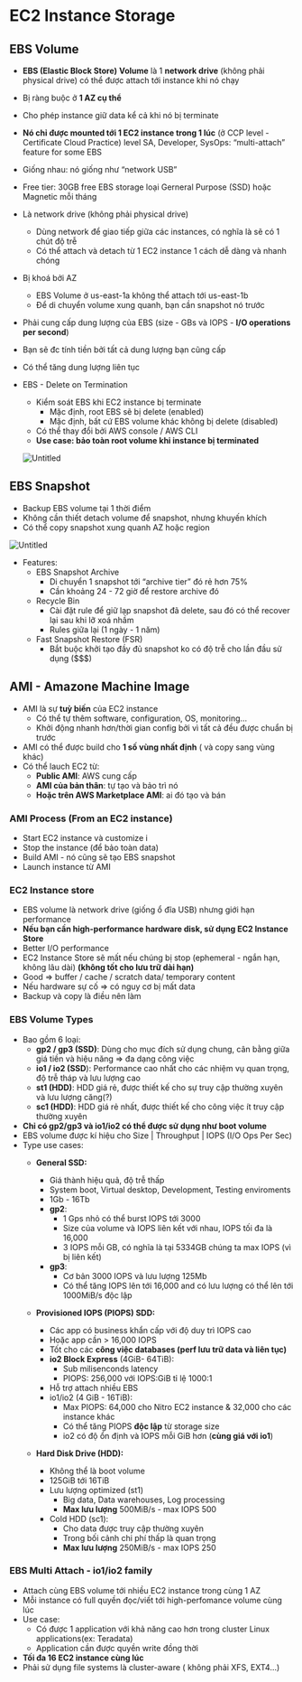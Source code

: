 # EC2 Instance Storage

## EBS Volume

- **EBS (Elastic Block Store)** **Volume** là 1 **network drive** (không phải physical drive) có thể được attach tới instance khi nó chạy
- Bị ràng buộc ở **1 AZ cụ thể**
- Cho phép instance giữ data kể cả khi nó bị terminate
- **Nó chỉ được mounted tới 1 EC2 instance trong 1 lúc** (ở CCP level - Certificate Cloud Practice) level  SA, Developer, SysOps: “multi-attach” feature for some EBS
- Giống nhau: nó giống như “network USB”
- Free tier: 30GB free EBS storage loại Gerneral Purpose (SSD) hoặc Magnetic mỗi tháng
- Là network drive (không phải physical drive)
    - Dùng network để giao tiếp giữa các instances, có nghĩa là sẽ có 1 chút độ trễ
    - Có thể attach và detach từ 1 EC2 instance 1 cách dễ dàng và nhanh chóng
- Bị khoá bởi AZ
    - EBS Volume ở us-east-1a không thể attach tới us-east-1b
    - Để di chuyển volume xung quanh, bạn cần snapshot nó trước
- Phải cung cấp dung lượng của EBS (size - GBs và IOPS - **I/O operations per second**)
- Bạn sẽ đc tính tiền bởi tất cả dung lượng bạn cũng cấp
- Có thể tăng dung lượng liên tục
- EBS - Delete on Termination
    - Kiểm soát EBS khi EC2 instance bị terminate
        - Mặc định, root EBS sẽ bị delete (enabled)
        - Mặc định, bất cứ EBS volume khác không bị delete (disabled)
    - Có thể thay đổi bởi AWS console / AWS CLI
    - **Use case: bảo toàn root volume khi instance bị terminated**

    ![Untitled](https://s3-us-west-2.amazonaws.com/secure.notion-static.com/751ecdab-8e4e-423b-b9c5-0d7781892c2c/Untitled.png)
## EBS Snapshot

- Backup EBS volume tại 1 thời điểm
- Không cần thiết detach volume để snapshot, nhưng khuyến khích
- Có thể copy snapshot xung quanh AZ hoặc region

![Untitled](https://s3-us-west-2.amazonaws.com/secure.notion-static.com/ada3fe88-c76f-4a31-8aa7-93f57794f73f/Untitled.png)

- Features:
    - EBS Snapshot Archive
        - Di chuyển 1 snapshot tới “archive tier” đó rẻ hơn 75%
        - Cần khoảng 24 - 72 giờ để restore archive đó
    - Recycle Bin
        - Cài đặt rule để giữ lạp snapshot đã delete, sau đó có thể recover lại sau khi lỡ xoá nhầm
        - Rules giữa lại (1 ngày - 1 năm)
    - Fast Snapshot Restore (FSR)
        - Bắt buộc khởi tạo đầy đủ snapshot ko có độ trễ cho lần đầu sử dụng ($$$)
## AMI - Amazone Machine Image

- AMI là sự **tuỳ biến** của EC2 instance
    - Có thể tự thêm software, configuration, OS, monitoring…
    - Khởi động nhanh hơn/thời gian config bởi vì tất cả đều được chuẩn bị trước
- AMI có thể được build cho **1 số vùng nhất định** ( và copy sang vùng khác)
- Có thể lauch EC2 từ:
    - **Public AMI**: AWS cung cấp
    - **AMI của bản thân**: tự tạo và bảo trì nó
    - **Hoặc trên AWS Marketplace AMI**: ai đó tạo và bán
### AMI Process (From an EC2 instance)

- Start EC2 instance và customize i
- Stop the instance (để bảo toàn data)
- Build AMI - nó cũng sẽ tạo EBS snapshot
- Launch instance từ AMI
### EC2 Instance store

- EBS volume là network drive (giống ổ đĩa USB) nhưng giới hạn performance
- **Nếu bạn cần high-performance hardware disk, sử dụng EC2 Instance Store**
- Better I/O performance
- EC2 Instance Store sẽ mất nếu chúng bị stop (ephemeral - ngắn hạn, không lâu dài) **(không tốt cho lưu trữ dài hạn)**
- Good ⇒ buffer / cache / scratch data/ temporary content
- Nếu hardware sự cố ⇒ có nguy cơ bị mất data
- Backup và copy là điều nên làm
### EBS Volume Types

- Bao gồm 6 loại:
    - **gp2 / gp3 (SSD)**: Dùng cho mục đích sử dụng chung, cân bằng giữa giá tiền và hiệu năng ⇒ đa dạng công việc
    - **io1 / io2 (SSD**): Performance cao nhất cho các nhiệm vụ quan trọng, độ trễ tháp và lưu lượng cao
    - **st1 (HDD)**: HDD giá rẻ, được thiết kế cho sự truy cập thường xuyên và lưu lượng căng(?)
    - **sc1 (HDD)**: HDD giá rẻ nhất, được thiết kế cho công việc ít truy cập thường xuyên
- **Chỉ có gp2/gp3 và io1/io2 có thể được sử dụng như boot volume**
- EBS volume được kí hiệu cho Size | Throughput | IOPS (I/O Ops Per Sec)
- Type use cases:
    - **General SSD:**
        - Giá thành hiệu quả, độ trễ thấp
        - System boot, Virtual desktop, Development, Testing enviroments
        - 1Gb - 16Tb
        - **gp2**:
            - 1 Gps nhỏ có thể burst IOPS tới 3000
            - Size của volume và IOPS liên kết với nhau, IOPS tối đa là 16,000
            - 3 IOPS mỗi GB, có nghĩa là tại 5334GB chúng ta max IOPS (vì bị liên kết)
        - **gp3**:
            - Cơ bản 3000 IOPS và lưu lượng 125Mb
            - Có thể tăng IOPS lên tới 16,000 and có lưu lượng có thể lên tới 1000MiB/s độc lập

    - **Provisioned IOPS (PIOPS) SDD:**
        - Các app có business khẩn cấp với độ duy trì IOPS cao
        - Hoặc app cần > 16,000 IOPS
        - Tốt cho các **công việc databases (perf lưu trữ data và liên tục)**
        - **io2 Block Express** (4GiB- 64TiB):
            - Sub milisenconds latency
            - PIOPS: 256,000 với IOPS:GiB tỉ lệ 1000:1
        - Hỗ trợ attach nhiều EBS
        - io1/io2 (4 GiB - 16TiB):
            - Max PIOPS: 64,000 cho Nitro EC2 instance & 32,000 cho các instance khác
            - Có thể tăng PIOPS **độc lập** từ storage size
            - io2 có độ ổn định và IOPS mỗi GiB hơn (**cùng giá với io1**)
    - **Hard Disk Drive (HDD):**
        - Không thể là boot volume
        - 125GiB tới 16TiB
        - Lưu lượng optimized (st1)
            - Big data, Data warehouses, Log processing
            - **Max lưu lượng** 500MiB/s - max IOPS 500
        - Cold HDD (sc1):
            - Cho data được truy cập thường xuyên
            - Trong bối cảnh chi phí thấp là quan trọng
            - **Max lưu lượng** 250MiB/s - max IOPS 250
### EBS Multi Attach - io1/io2 family

- Attach cùng EBS volume tới nhiều EC2 instance trong cùng 1 AZ
- Mỗi instance có full quyền đọc/viết tới high-perfomance volume cùng lúc
- Use case:
    - Có được 1 application với khả năng cao hơn trong cluster Linux applications(ex: Teradata)
    - Application cần được quyền write đồng thời
- **Tối đa 16 EC2 instance cùng lúc**
- Phải sử dụng file systems là cluster-aware ( không phải XFS, EXT4…)